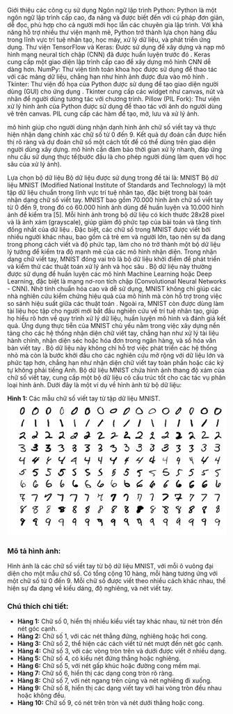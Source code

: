 Giới thiệu các công cụ sử dụng
Ngôn ngữ lập trình Python: Python là một ngôn ngữ lập trình cấp cao, đa năng và được biết đến với cú pháp đơn giản, dễ đọc, phù hợp cho cả người mới học lẫn các chuyên gia lập trình. Với khả năng hỗ trợ nhiều thư viện mạnh mẽ, Python trở thành lựa chọn hàng đầu trong lĩnh vực trí tuệ nhân tạo, học máy, xử lý dữ liệu, và phát triển ứng dụng.
Thư viện TensorFlow và Keras: Được sử dụng để xây dựng và nạp mô hình mạng neural tích chập (CNN) đã được huấn luyện trước đó . Keras cung cấp một giao diện lập trình cấp cao để xây dựng mô hình CNN dễ dàng hơn. 
NumPy: Thư viện tính toán khoa học được sử dụng để thao tác với các mảng dữ liệu, chẳng hạn như hình ảnh được đưa vào mô hình . 
Tkinter: Thư viện đồ họa của Python được sử dụng để tạo giao diện người dùng (GUI) cho ứng dụng . Tkinter cung cấp các widget như canvas, nút và nhãn để người dùng tương tác với chương trình. 
Pillow (PIL Fork): Thư viện xử lý hình ảnh của Python được sử dụng để thao tác với ảnh do người dùng vẽ trên canvas. PIL cung cấp các hàm để tạo, mở, lưu và xử lý ảnh.


mô hình giúp cho người dùng nhận dạnh hình ảnh chữ số viết tay và thực hiện nhận dạng chính xác chữ số từ 0 đến 9. Kết quả dự đoán cần được hiển thị rõ ràng và dự đoán chữ số một cách tốt để có thể dùng trên giao diện người dùng xây dựng. mô hình cần đảm bảo thời gian xử lý nhanh, đáp ứng nhu cầu sử dụng thực tế(bước đầu là cho phép người dùng làm quen với học sâu của xử lý ảnh).

Lựa chọn bộ dữ liệu 
Bộ dữ liệu được sử dụng trong đề tài là: MNIST 
Bộ dữ liệu MNIST (Modified National Institute of Standards and Technology) là một tập dữ liệu chuẩn trong lĩnh vực trí tuệ nhân tạo, đặc biệt trong bài toán nhận dạng chữ số viết tay. MNIST bao gồm 70.000 hình ảnh chữ số viết tay từ 0 đến 9, trong đó có 60.000 hình ảnh dùng để huấn luyện và 10.000 hình ảnh để kiểm tra [5]. Mỗi hình ảnh trong bộ dữ liệu có kích thước 28x28 pixel và là ảnh xám (grayscale), giúp giảm độ phức tạp của bài toán và tăng tính đồng nhất của dữ liệu . Đặc biệt, các chữ số trong MNIST được viết bởi nhiều người khác nhau, bao gồm cả trẻ em và người lớn, tạo nên sự đa dạng trong phong cách viết và độ phức tạp, làm cho nó trở thành một bộ dữ liệu lý tưởng để kiểm tra độ mạnh mẽ của các mô hình nhận diện.
Trong nhận dạng chữ viết tay, MNIST đóng vai trò là bộ dữ liệu khởi điểm để phát triển và kiểm thử các thuật toán xử lý ảnh và học sâu . Bộ dữ liệu này thường được sử dụng để huấn luyện các mô hình Machine Learning hoặc Deep Learning, đặc biệt là mạng nơ-ron tích chập (Convolutional Neural Networks - CNN). Nhờ tính chuẩn hóa cao và dễ sử dụng, MNIST không chỉ giúp các nhà nghiên cứu kiểm chứng hiệu quả của mô hình mà còn hỗ trợ trong việc so sánh hiệu suất giữa các thuật toán . Ngoài ra, MNIST còn được dùng làm tài liệu học tập cho người mới bắt đầu nghiên cứu về trí tuệ nhân tạo, giúp họ hiểu rõ hơn về quy trình xử lý dữ liệu, huấn luyện mô hình và đánh giá kết quả.
Ứng dụng thực tiễn của MNIST chủ yếu nằm trong việc xây dựng nền tảng cho các hệ thống nhận diện chữ viết tay, chẳng hạn như xử lý tài liệu hành chính, nhận diện séc hoặc hóa đơn trong ngân hàng, và số hóa văn bản viết tay . Bộ dữ liệu này không chỉ hỗ trợ việc phát triển các hệ thống nhỏ mà còn là bước khởi đầu cho các nghiên cứu mở rộng với dữ liệu lớn và phức tạp hơn, chẳng hạn như nhận diện chữ viết tay toàn phần hoặc các ký tự không phải tiếng Anh.
Bộ dữ liệu MNIST chứa hình ảnh thang độ xám của chữ số viết tay, cung cấp một bộ dữ liệu có cấu trúc tốt cho các tác vụ phân loại hình ảnh. Dưới đây là một ví dụ về hình ảnh từ bộ dữ liệu:

**Hình 1:** Các mẫu chữ số viết tay từ tập dữ liệu MNIST.  
![Các mẫu chữ số viết tay từ tập dữ liệu MNIST](mnist_samples.png)

### Mô tả hình ảnh:
Hình ảnh là các chữ số viết tay từ bộ dữ liệu MNIST, với mỗi ô vuông đại diện cho một mẫu chữ số. Có tổng cộng 10 hàng, mỗi hàng tương ứng với một chữ số từ 0 đến 9. Mỗi chữ số được viết theo nhiều cách khác nhau, thể hiện sự đa dạng về kiểu dáng, độ nghiêng, và nét viết tay.

### Chú thích chi tiết:
- **Hàng 1:** Chữ số 0, hiển thị nhiều kiểu viết tay khác nhau, từ nét tròn đến nét góc cạnh.
- **Hàng 2:** Chữ số 1, với các nét thẳng đứng, nghiêng hoặc hơi cong.
- **Hàng 3:** Chữ số 2, thể hiện các cách viết từ nét mượt đến nét góc cạnh.
- **Hàng 4:** Chữ số 3, với các vòng tròn trên và dưới được viết ở nhiều dạng.
- **Hàng 5:** Chữ số 4, có kiểu nét đứng thẳng hoặc nghiêng.
- **Hàng 6:** Chữ số 5, với nét gấp khúc hoặc đường cong mềm mại.
- **Hàng 7:** Chữ số 6, hiển thị các dạng cong tròn rõ ràng.
- **Hàng 8:** Chữ số 7, với nét ngang trên cùng và nét nghiêng đi xuống.
- **Hàng 9:** Chữ số 8, hiển thị các dạng viết tay với hai vòng tròn đều nhau hoặc không đều.
- **Hàng 10:** Chữ số 9, có nét trên tròn và nét dưới thẳng hoặc cong.
